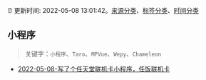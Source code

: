 :alarm_clock: 更新时间: 2022-05-08 13:01:42。[来源分类](../README.md)、[标签分类](../TAGS.md)、[时间分类](../TIMELINE.md)

## 小程序


> 关键字：`小程序`、`Taro`、`MPVue`、`Wepy`、`Chameleon`



- [2022-05-08-写了个任天堂联机卡小程序，任饭联机卡](https://www.v2ex.com/t/851569) 
